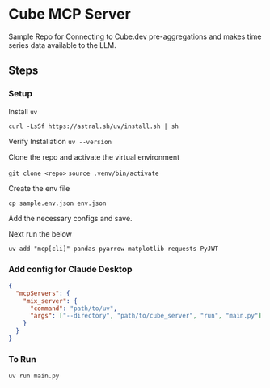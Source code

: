 <!-- -->

# Cube MCP Server

Sample Repo for Connecting to Cube.dev pre-aggregations and makes time series data available to the LLM.

<!--  -->

## Steps

### Setup

Install `uv`

`curl -LsSf https://astral.sh/uv/install.sh | sh`

Verify Installation
`uv --version`

Clone the repo and activate the virtual environment

`git clone <repo>`
`source .venv/bin/activate`

Create the env file

`cp sample.env.json env.json`

Add the necessary configs and save.

Next run the below

`uv add "mcp[cli]" pandas pyarrow matplotlib requests PyJWT`

### Add config for Claude Desktop

```json
{
  "mcpServers": {
    "mix_server": {
      "command": "path/to/uv",
      "args": ["--directory", "path/to/cube_server", "run", "main.py"]
    }
  }
}
```

### To Run

`uv run main.py`
